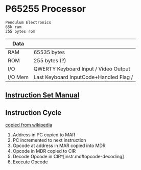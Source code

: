 
# P65255 Processor

```
Pendulum Electronics
65k ram
255 bytes rom
```

| Data    | |
| ----    | -
| RAM     | 65535 bytes
| ROM     | 255 bytes (?)
| I/O     | QWERTY Keyboard Input / Video Output
| I/O Mem | Last Keyboard InputCode+Handled Flag / 


## [Instruction Set Manual](instr.md)

## Instruction Cycle
[copied from wikipedia]([https://en.wikipedia.org/wiki/Instruction_cycle#/media/File:Fetch-Decode-Execute_Cycle.png]) 

1. Address in PC copied to MAR
2. PC incremented to next instruction
3. Opcode at address in MAR copied into MDR
4. Opcode in MDR copied to CIR
5. Decode Opcode in CIR^[instr.md#opcode-decoding]
6. Execute Opcode
